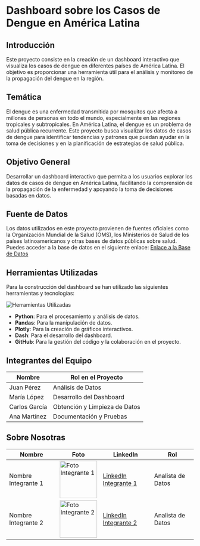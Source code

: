 # Dashboard sobre los Casos de Dengue en América Latina

## Introducción
<p>Este proyecto consiste en la creación de un dashboard interactivo que visualiza los casos de dengue en diferentes países de América Latina. El objetivo es proporcionar una herramienta útil para el análisis y monitoreo de la propagación del dengue en la región.</p>

## Temática
<p>El dengue es una enfermedad transmitida por mosquitos que afecta a millones de personas en todo el mundo, especialmente en las regiones tropicales y subtropicales. En América Latina, el dengue es un problema de salud pública recurrente. Este proyecto busca visualizar los datos de casos de dengue para identificar tendencias y patrones que puedan ayudar en la toma de decisiones y en la planificación de estrategias de salud pública.</p>

## Objetivo General
<p>Desarrollar un dashboard interactivo que permita a los usuarios explorar los datos de casos de dengue en América Latina, facilitando la comprensión de la propagación de la enfermedad y apoyando la toma de decisiones basadas en datos.</p>

## Fuente de Datos
<p>Los datos utilizados en este proyecto provienen de fuentes oficiales como la Organización Mundial de la Salud (OMS), los Ministerios de Salud de los países latinoamericanos y otras bases de datos públicas sobre salud. Puedes acceder a la base de datos en el siguiente enlace:
<a href="https://www.ejemplo.com/base-de-datos">Enlace a la Base de Datos</a></p>

## Herramientas Utilizadas
<p>Para la construcción del dashboard se han utilizado las siguientes herramientas y tecnologías:</p>
<img src="images/herramientas.png" alt="Herramientas Utilizadas">

<ul>
  <li><strong>Python</strong>: Para el procesamiento y análisis de datos.</li>
  <li><strong>Pandas</strong>: Para la manipulación de datos.</li>
  <li><strong>Plotly</strong>: Para la creación de gráficos interactivos.</li>
  <li><strong>Dash</strong>: Para el desarrollo del dashboard.</li>
  <li><strong>GitHub</strong>: Para la gestión del código y la colaboración en el proyecto.</li>
</ul>

## Integrantes del Equipo
<table>
  <thead>
    <tr>
      <th>Nombre</th>
      <th>Rol en el Proyecto</th>
    </tr>
  </thead>
  <tbody>
    <tr>
      <td>Juan Pérez</td>
      <td>Análisis de Datos</td>
    </tr>
    <tr>
      <td>María López</td>
      <td>Desarrollo del Dashboard</td>
    </tr>
    <tr>
      <td>Carlos García</td>
      <td>Obtención y Limpieza de Datos</td>
    </tr>
    <tr>
      <td>Ana Martínez</td>
      <td>Documentación y Pruebas</td>
    </tr>
  </tbody>
</table>

## Sobre Nosotras
<table>
  <thead>
    <tr>
      <th>Nombre</th>
      <th>Foto</th>
      <th>LinkedIn</th>
      <th>Rol</th>
    </tr>
  </thead>
  <tbody>
    <tr>
      <td>Nombre Integrante 1</td>
      <td><img src="images/foto1.png" alt="Foto Integrante 1" width="100"></td>
      <td><a href="https://www.linkedin.com/in/integrante1">LinkedIn Integrante 1</a></td>
      <td>Analista de Datos</td>
    </tr>
    <tr>
      <td>Nombre Integrante 2</td>
      <td><img src="images/foto2.png" alt="Foto Integrante 2" width="100"></td>
      <td><a href="https://www.linkedin.com/in/integrante2">LinkedIn Integrante 2</a></td>
      <td>Analista de Datos</td>
    </tr>
  </tbody>
</table>




